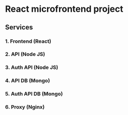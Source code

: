 # React microfrontend project

## Services

### 1. Frontend (React)
### 2. API (Node JS)
### 3. Auth API (Node JS)
### 4. API DB (Mongo)
### 5. Auth API DB (Mongo)
### 6. Proxy (Nginx)